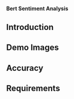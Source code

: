#### Bert Sentiment Analysis ####
## Introduction ##
## Demo Images ##
## Accuracy ## 
## Requirements ## 
